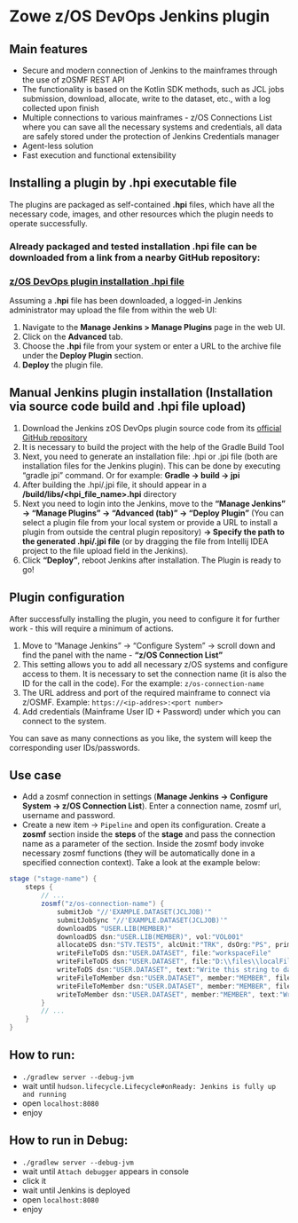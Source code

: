 # Zowe z/OS DevOps Jenkins plugin

## Main features
- Secure and modern connection of Jenkins to the mainframes through the use of zOSMF REST API
- The functionality is based on the Kotlin SDK methods, such as JCL jobs submission, download, allocate, write to the dataset, etc., with a log collected upon finish
- Multiple connections to various mainframes - z/OS Connections List where you can save all the necessary systems and credentials, all data are safely stored under the protection of Jenkins Credentials manager
- Agent-less solution
- Fast execution and functional extensibility

## Installing a plugin by .hpi executable file
The plugins are packaged as self-contained <b>.hpi</b> files, which have all the necessary code, images, and other resources which the plugin needs to operate successfully.

### <b>Already packaged and tested installation .hpi file can be downloaded from a link from a nearby GitHub repository:</b>
### <b>[z/OS DevOps plugin installation .hpi file](https://github.com/IBA-mainframe-dev/Global-Repository-for-Mainframe-Developers/blob/master/Jenkins%20zOS%20DevOps%20plugin%20installable%20hpi/zos-devops.hpi)</b>

Assuming a <b>.hpi</b> file has been downloaded, a logged-in Jenkins administrator may upload the file from within the web UI:
1. Navigate to the <b>Manage Jenkins > Manage Plugins</b> page in the web UI.
2. Click on the <b>Advanced</b> tab. 
3. Choose the <b>.hpi</b> file from your system or enter a URL to the archive file under the <b>Deploy Plugin</b> section. 
4. <b>Deploy</b> the plugin file.

## Manual Jenkins plugin installation (Installation via source code build and .hpi file upload)
1. Download the Jenkins zOS DevOps plugin source code from its [official GitHub repository](https://github.com/zowe/zowe-zdevops-jenkins-plugin)
2. It is necessary to build the project with the help of the Gradle Build Tool
3. Next, you need to generate an installation file: .hpi or .jpi file (both are installation files for the Jenkins plugin). This can be done by executing “gradle jpi” command. Or for example: <b>Gradle -> build -> jpi</b>
4. After building the .hpi/.jpi file, it should appear in a <b><Plugin-project-name>/build/libs/<hpi_file_name>.hpi</b> directory
5. Next you need to login into the Jenkins, move to the <b>“Manage Jenkins” -> “Manage Plugins” -> “Advanced (tab)” -> “Deploy Plugin”</b> (You can select a plugin file from your local system or provide a URL to install a plugin from outside the central plugin repository) <b>-> Specify the path to the generated .hpi/.jpi file</b> (or by dragging the file from Intellij IDEA project to the file upload field in the Jenkins).
6. Click <b>“Deploy”</b>, reboot Jenkins after installation. The Plugin is ready to go!

## Plugin configuration
After successfully installing the plugin, you need to configure it for further work - this will require a minimum of actions.
1. Move to “Manage Jenkins” -> “Configure System” -> scroll down and find the panel with the name - <b>“z/OS Connection List”</b>
2. This setting allows you to add all necessary z/OS systems and configure access to them.
It is necessary to set the connection name (it is also the ID for the call in the code). For the example: ```z/os-connection-name```
3. The URL address and port of the required mainframe to connect via z/OSMF. Example: ```https://<ip-addres>:<port number>```
4. Add credentials (Mainframe User ID + Password) under which you can connect to the system.

You can save as many connections as you like, the system will keep the corresponding user IDs/passwords.

## Use case
- Add a zosmf connection in settings (<b>Manage Jenkins -> Configure System -> z/OS Connection List</b>). Enter a connection name, zosmf url, username and password.
- Create a new item -> ```Pipeline``` and open its configuration.
  Create a <b>zosmf</b> section inside the <b>steps</b> of the <b>stage</b> and pass the connection name as a parameter of the section. Inside the zosmf body invoke necessary zosmf functions (they will be automatically done in a specified connection context). Take a look at the example below:
```groovy
stage ("stage-name") {
    steps {
        // ...
        zosmf("z/os-connection-name") {
            submitJob "//'EXAMPLE.DATASET(JCLJOB)'"
            submitJobSync "//'EXAMPLE.DATASET(JCLJOB)'"
            downloadDS "USER.LIB(MEMBER)"
            downloadDS dsn:"USER.LIB(MEMBER)", vol:"VOL001"
            allocateDS dsn:"STV.TEST5", alcUnit:"TRK", dsOrg:"PS", primary:1, secondary:1, recFm:"FB"
            writeFileToDS dsn:"USER.DATASET", file:"workspaceFile"
            writeFileToDS dsn:"USER.DATASET", file:"D:\\files\\localFile"
            writeToDS dsn:"USER.DATASET", text:"Write this string to dataset"
            writeFileToMember dsn:"USER.DATASET", member:"MEMBER", file:"workspaceFile"
            writeFileToMember dsn:"USER.DATASET", member:"MEMBER", file:"D:\\files\\localFile"
            writeToMember dsn:"USER.DATASET", member:"MEMBER", text:"Write this string to member"
        }
        // ...
    }
}
```

## How to run:
- `./gradlew server --debug-jvm`
- wait until `hudson.lifecycle.Lifecycle#onReady: Jenkins is fully up and running`
- open `localhost:8080`
- enjoy

## How to run in Debug:
- `./gradlew server --debug-jvm`
- wait until `Attach debugger` appears in console
- click it
- wait until Jenkins is deployed
- open `localhost:8080`
- enjoy
